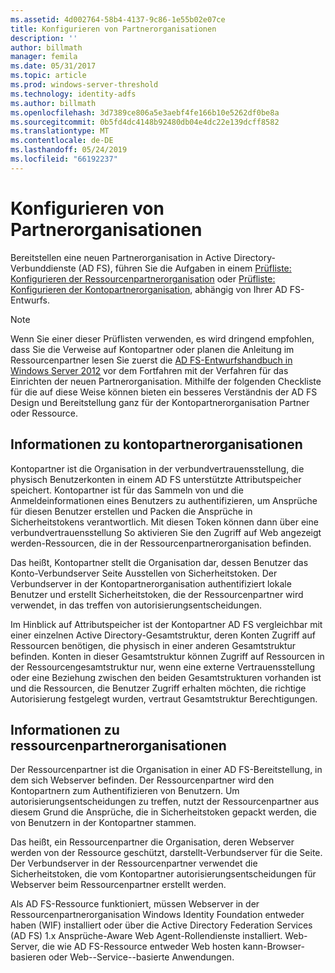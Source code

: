 ```yaml
---
ms.assetid: 4d002764-58b4-4137-9c86-1e55b02e07ce
title: Konfigurieren von Partnerorganisationen
description: ''
author: billmath
manager: femila
ms.date: 05/31/2017
ms.topic: article
ms.prod: windows-server-threshold
ms.technology: identity-adfs
ms.author: billmath
ms.openlocfilehash: 3d7389ce806a5e3aebf4fe166b10e5262df0be8a
ms.sourcegitcommit: 0b5fd4dc4148b92480db04e4dc22e139dcff8582
ms.translationtype: MT
ms.contentlocale: de-DE
ms.lasthandoff: 05/24/2019
ms.locfileid: "66192237"
---
```

# <a name="configuring-partner-organizations"></a>Konfigurieren von Partnerorganisationen

Bereitstellen eine neuen Partnerorganisation in Active Directory-Verbunddienste \(AD FS\), führen Sie die Aufgaben in einem [Prüfliste: Konfigurieren der Ressourcenpartnerorganisation](Checklist--Configuring-the-Resource-Partner-Organization.md) oder [Prüfliste: Konfigurieren der Kontopartnerorganisation](Checklist--Configuring-the-Account-Partner-Organization.md), abhängig von Ihrer AD FS-Entwurfs.  
  
> [!NOTE]  
> Wenn Sie einer dieser Prüflisten verwenden, es wird dringend empfohlen, dass Sie die Verweise auf Kontopartner oder planen die Anleitung im Ressourcenpartner lesen Sie zuerst die [AD FS-Entwurfshandbuch in Windows Server 2012](https://technet.microsoft.com/library/dd807036.aspx) vor dem Fortfahren mit der Verfahren für das Einrichten der neuen Partnerorganisation. Mithilfe der folgenden Checkliste für die auf diese Weise können bieten ein besseres Verständnis der AD FS Design und Bereitstellung ganz für der Kontopartnerorganisation Partner oder Ressource.  
  
## <a name="about-account-partner-organizations"></a>Informationen zu kontopartnerorganisationen  
Kontopartner ist die Organisation in der verbundvertrauensstellung, die physisch Benutzerkonten in einem AD FS unterstützte Attributspeicher speichert. Kontopartner ist für das Sammeln von und die Anmeldeinformationen eines Benutzers zu authentifizieren, um Ansprüche für diesen Benutzer erstellen und Packen die Ansprüche in Sicherheitstokens verantwortlich. Mit diesen Token können dann über eine verbundvertrauensstellung So aktivieren Sie den Zugriff auf Web angezeigt werden\-Ressourcen, die in der Ressourcenpartnerorganisation befinden.  
  
Das heißt, Kontopartner stellt die Organisation dar, dessen Benutzer das Konto\-Verbundserver Seite Ausstellen von Sicherheitstoken. Der Verbundserver in der Kontopartnerorganisation authentifiziert lokale Benutzer und erstellt Sicherheitstoken, die der Ressourcenpartner wird verwendet, in das treffen von autorisierungsentscheidungen.  
  
Im Hinblick auf Attributspeicher ist der Kontopartner AD FS vergleichbar mit einer einzelnen Active Directory-Gesamtstruktur, deren Konten Zugriff auf Ressourcen benötigen, die physisch in einer anderen Gesamtstruktur befinden. Konten in dieser Gesamtstruktur können Zugriff auf Ressourcen in der Ressourcengesamtstruktur nur, wenn eine externe Vertrauensstellung oder eine Beziehung zwischen den beiden Gesamtstrukturen vorhanden ist und die Ressourcen, die Benutzer Zugriff erhalten möchten, die richtige Autorisierung festgelegt wurden, vertraut Gesamtstruktur Berechtigungen.  
  
## <a name="about-resource-partner-organizations"></a>Informationen zu ressourcenpartnerorganisationen  
Der Ressourcenpartner ist die Organisation in einer AD FS-Bereitstellung, in dem sich Webserver befinden. Der Ressourcenpartner wird den Kontopartnern zum Authentifizieren von Benutzern. Um autorisierungsentscheidungen zu treffen, nutzt der Ressourcenpartner aus diesem Grund die Ansprüche, die in Sicherheitstoken gepackt werden, die von Benutzern in der Kontopartner stammen.  
  
Das heißt, ein Ressourcenpartner die Organisation, deren Webserver werden von der Ressource geschützt, darstellt\-Verbundserver für die Seite. Der Verbundserver in der Ressourcenpartner verwendet die Sicherheitstoken, die vom Kontopartner autorisierungsentscheidungen für Webserver beim Ressourcenpartner erstellt werden.  
  
Als AD FS-Ressource funktioniert, müssen Webserver in der Ressourcenpartnerorganisation Windows Identity Foundation entweder haben \(WIF\) installiert oder über die Active Directory Federation Services \(AD FS\) 1.x Ansprüche\-Aware Web Agent-Rollendienste installiert. Web-Server, die wie AD FS-Ressource entweder Web hosten kann\-Browser\-basieren oder Web-\-Service\--basierte Anwendungen.  
